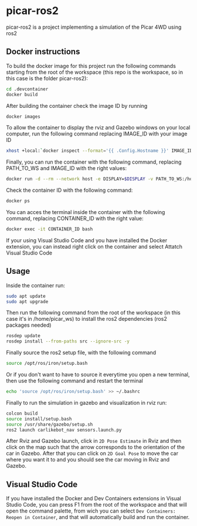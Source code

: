 # picar-ros2

picar-ros2 is a project implementing a simulation of the Picar 4WD using ros2

## Docker instructions

To build the docker image for this project run the following commands starting from the root of the workspace (this repo is the workspace, so in this case is the folder picar-ros2):

```bash
cd .devcontainer
docker build
```

After building the container check the image ID by running
```bash
docker images
```

To allow the container to display the rviz and Gazebo windows on your local computer, run the following command replacing IMAGE_ID with your image ID
```bash
xhost +local:`docker inspect --format='{{ .Config.Hostname }}' IMAGE_ID`
```

Finally, you can run the container with the following command, replacing PATH_TO_WS and IMAGE_ID with the right values:
```bash
docker run -d --rm --network host -e DISPLAY=$DISPLAY -v PATH_TO_WS:/home/picar_ws IMAGE_ID
```

Check the container ID with the following command:
```bash
docker ps
```

You can acces the terminal inside the container with the following command, replacing CONTAINER_ID with the right value:
```bash
docker exec -it CONTAINER_ID bash
```

If your using Visual Studio Code and you have installed the Docker extension, you can instead right click on the container and select Attatch Visual Studio Code

## Usage

Inside the container run:
```bash
sudo apt update
sudo apt upgrade
```

Then run the following command from the root of the workspace (in this case it's in /home/picar_ws) to install the ros2 dependencies (ros2 packages needed)
```bash
rosdep update 
rosdep install --from-paths src --ignore-src -y
```

Finally source the ros2 setup file, with the following command
```bash
source /opt/ros/iron/setup.bash
```

Or if you don't want to have to source it everytime you open a new terminal, then use the following command and restart the terminal
```bash
echo 'source /opt/ros/iron/setup.bash' >> ~/.bashrc
```

Finally to run the simulation in gazebo and visualization in rviz run:
```bash
colcon build
source install/setup.bash
source /usr/share/gazebo/setup.sh
ros2 launch carlikebot_nav sensors.launch.py
```

After Rviz and Gazebo launch, click in ```2D Pose Estimate``` in Rviz and then click on the map such that the arrow corresponds to the orientation of the car in Gazebo. After that you can click on ```2D Goal Pose``` to move the car where you want it to and you should see the car moving in Rviz and Gazebo.

## Visual Studio Code

If you have installed the Docker and Dev Containers extensions in Visual Studio Code, you can press F1 from the root of the workspace and that will open the command palette, from wich you can select  ```Dev Containers: Reopen in Container```, and that will automatically build and run the container.